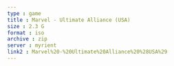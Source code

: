 ```yaml
---
type : game
title : Marvel - Ultimate Alliance (USA)
size : 2.3 G
format : iso
archive : zip
server : myrient
link2 : Marvel%20-%20Ultimate%20Alliance%20%28USA%29
---
```

